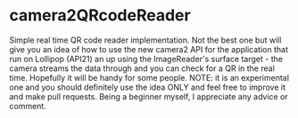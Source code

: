 # camera2QRcodeReader
Simple real time QR code reader implementation.
Not the best one but will give you an idea of how to use the new camera2 API for the application that run on Lollipop (API21) an up using the ImageReader's surface target - the camera streams the data through and you can check for a QR in the real time.
Hopefully it will be handy for some people.
NOTE: it is an experimental one and you should definitely use the idea ONLY and feel free to improve it and make pull requests.
Being a beginner myself, I appreciate any advice or comment.
